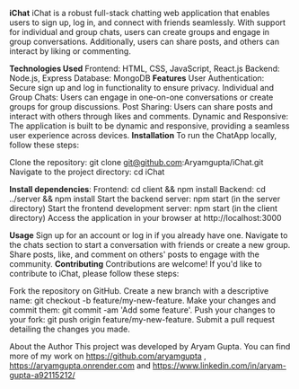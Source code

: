 **iChat**
iChat is a robust full-stack chatting web application that enables users to sign up, log in, and connect with friends seamlessly. With support for individual and group chats, users can create groups and engage in group conversations. Additionally, users can share posts, and others can interact by liking or commenting.

**Technologies Used**
Frontend: HTML, CSS, JavaScript, React.js
Backend: Node.js, Express
Database: MongoDB
**Features**
User Authentication: Secure sign up and log in functionality to ensure privacy.
Individual and Group Chats: Users can engage in one-on-one conversations or create groups for group discussions.
Post Sharing: Users can share posts and interact with others through likes and comments.
Dynamic and Responsive: The application is built to be dynamic and responsive, providing a seamless user experience across devices.
**Installation**
To run the ChatApp locally, follow these steps:

Clone the repository: git clone git@github.com:Aryamgupta/iChat.git
Navigate to the project directory: cd iChat

**Install dependencies**:
Frontend: cd client && npm install
Backend: cd ../server && npm install
Start the backend server: npm start (in the server directory)
Start the frontend development server: npm start (in the client directory)
Access the application in your browser at http://localhost:3000

**Usage**
Sign up for an account or log in if you already have one.
Navigate to the chats section to start a conversation with friends or create a new group.
Share posts, like, and comment on others' posts to engage with the community.
**Contributing**
Contributions are welcome! If you'd like to contribute to iChat, please follow these steps:

Fork the repository on GitHub.
Create a new branch with a descriptive name: git checkout -b feature/my-new-feature.
Make your changes and commit them: git commit -am 'Add some feature'.
Push your changes to your fork: git push origin feature/my-new-feature.
Submit a pull request detailing the changes you made.

About the Author
This project was developed by Aryam Gupta. You can find more of my work on https://github.com/aryamgupta , https://aryamgupta.onrender.com and https://www.linkedin.com/in/aryam-gupta-a92115212/
